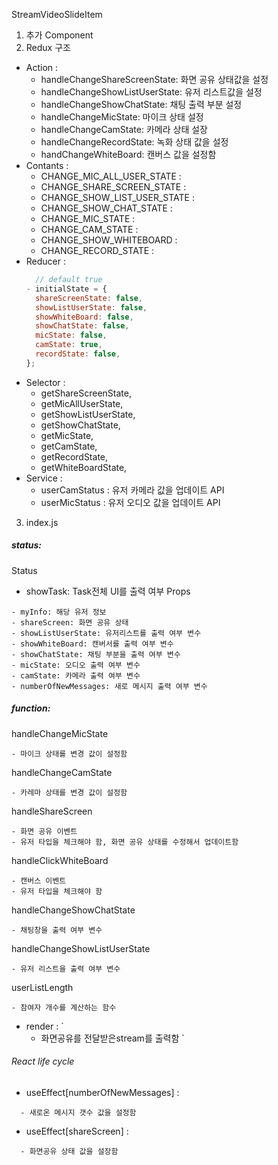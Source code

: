 StreamVideoSlideItem

1. 추가 Component
2. Redux 구조
- Action :
  - handleChangeShareScreenState: 화면 공유 상태값을 설정
  - handleChangeShowListUserState: 유저 리스트값을 설정
  - handleChangeShowChatState: 채팅 출력 부분 설정
  - handleChangeMicState: 마이크 상태 설정
  - handleChangeCamState: 카메라 상태 설장
  - handleChangeRecordState: 녹화 상태 값을 설정
  - handChangeWhiteBoard: 캔버스 값을 설정함
- Contants :
  - CHANGE_MIC_ALL_USER_STATE :
  - CHANGE_SHARE_SCREEN_STATE :
  - CHANGE_SHOW_LIST_USER_STATE :
  - CHANGE_SHOW_CHAT_STATE :
  - CHANGE_MIC_STATE :
  - CHANGE_CAM_STATE :
  - CHANGE_SHOW_WHITEBOARD :
  - CHANGE_RECORD_STATE :
- Reducer :
  ```js
    // default true
  - initialState = {
    shareScreenState: false,
    showListUserState: false,
    showWhiteBoard: false,
    showChatState: false,
    micState: false,
    camState: true,
    recordState: false,
  };
  ```
- Selector :
  - getShareScreenState,
  - getMicAllUserState,
  - getShowListUserState,
  - getShowChatState,
  - getMicState,
  - getCamState,
  - getRecordState,
  - getWhiteBoardState,
- Service :
  - userCamStatus : 유저 카메라 값을 업데이트 API
  - userMicStatus : 유저 오디오 값을 업데이트 API

3. index.js
##### status:
Status
- showTask: Task전체 UI를 출력 여부
Props
```
- myInfo: 해당 유저 정보
- shareScreen: 화면 공유 상태
- showListUserState: 유저리스트를 출력 여부 변수
- showWhiteBoard: 캔버서를 출력 여부 변수
- showChatState: 채팅 부분을 출력 여부 변수
- micState: 오디오 출력 여부 변수
- camState: 카메라 출력 여부 변수
- numberOfNewMessages: 새로 메시지 출력 여부 변수
```

##### function:
handleChangeMicState
```
- 마이크 상태를 변경 값이 설정함
```
handleChangeCamState
```
- 카레마 상태를 변경 값이 설정함
```
handleShareScreen
```
- 화면 공유 이벤트
- 유저 타입을 체크해야 함, 화면 공유 상태를 수정해서 업데이트함
```
handleClickWhiteBoard
```
- 캔버스 이벤트
- 유저 타입을 체크해야 함
```
handleChangeShowChatState
```
- 채팅창을 출력 여부 변수
```
handleChangeShowListUserState
```
- 유저 리스트을 출력 여부 변수
```
userListLength
```
- 참여자 개수를 계산하는 함수
```
- render : `
  - 화면공유를 전달받은stream를 출력함
` 
###### React life cycle

- useEffect[numberOfNewMessages] :
```
  - 새로온 메시지 갯수 값을 설정함
```
- useEffect[shareScreen] :
```
  - 화면공유 상태 값을 설장함
```
